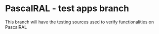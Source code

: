 # PascalRAL - test apps branch
This branch will have the testing sources used to verify functionalities on PascalRAL
